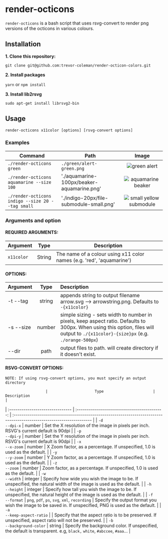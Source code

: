 # render-octicons

`render-octicons` is a bash script that uses rsvg-convert to render png versions of the octicons in various colours.

## Installation

**1. Clone this repository:**

`git clone git@github.com:trevor-coleman/render-octicon-colors.git`

**2. Install packages**

`yarn` or `npm install`

**3. Install lib2rsvg**

`sudo apt-get install librsvg2-bin`

## Usage

`render-octicons x11color [options] [rsvg-convert options]`

### Examples

| Command                                          | Path                                       |                                                                Image                                                                |
| ------------------------------------------------ | ------------------------------------------ | :---------------------------------------------------------------------------------------------------------------------------------: |
| `./render-octicons green`                        | `./green/alert-green.png`                  |           ![green alert](https://github.com/trevor-coleman/render-octicons/blob/master/examples/alert-green.png?raw=true)           |
| `./render-octicons aquamarine --size 100`        | './aquamarine-100px/beaker-aquamarine.png' |     ![aquamarine beaker](https://github.com/trevor-coleman/render-octicons/blob/master/examples/beaker-aquamarine.png?raw=true)     |
| `./render-octicons indigo --size 20 --tag small` | './indigo-20px/file-submodule-small.png'   | ![small yellow submodule](https://github.com/trevor-coleman/render-octicons/blob/master/examples/file-submodule-small.png?raw=true) |

### Arguments and option

#### REQUIRED ARGUMENTS:

| Argument   | Type   | Description                                                           |
| ---------- | ------ | --------------------------------------------------------------------- |
| `x11color` | String | The name of a colour using x11 color names (e.g. 'red', 'aquamarine') |

#### OPTIONS:

| Argument  |  Type  | Description                                                                                                                                                                        |
| :-------- | :----: | :--------------------------------------------------------------------------------------------------------------------------------------------------------------------------------- |
| -t --tag  | string | appends string to output filename arrow.svg --> arrowstring.png. Defaults to `-{x11color}`                                                                                         |
| -s --size | number | simple sizing - sets width to number in pixels, keep aspect ratio. Defaults to 300px. When using this option, files will output to `./{x11color}-{size}px` (e.g. `./orange-500px`) |
| --dir     |  path  | output files to path. will create directory if it doesn't exist.                                                                                                                   |

#### RSVG-CONVERT OPTIONS:

    NOTE: If using rsvg-convert options, you must specify an output directory

                      |                     Type                      | Description                                                                                                           |

| :------------------------------- | :-------------------------------------------: | :--------------------------------------------------------------------------------------------------------------------- |
| `-d`<br> `--dpi-x` | number | Set the X resolution of the image in pixels per inch. RSVG's current default is 90dpi |
| `-p`<br/> `--dpi-y` | number | Set the Y resolution of the image in pixels per inch. RSVG's current default is 90dpi |
| `-x`<br/> `--x-zoom` | number | X Zoom factor, as a percentage. If unspecified, 1.0 is used as the default. |
| `-y`<br/> `--y-zoom` | number | Y Zoom factor, as a percentage. If unspecified, 1.0 is used as the default. |
| `-z`<br/> `--zoom` | number | Zoom factor, as a percentage. If unspecified, 1.0 is used as the default. |
| `-w`<br/> `--width` | integer | Specify how wide you wish the image to be. If unspecified, the natural width of the image is used as the default. |
| `-h`<br/> `--height` | integer | Specify how tall you wish the image to be. If unspecified, the natural height of the image is used as the default. |
| `-f`<br/> `--format` | `png`, `pdf`, `ps`, `svg`, `xml`, `recording` | Specify the output format you wish the image to be saved in. If unspecified, PNG is used as the default. |
| `-a`<br/> `--keep-aspect-ratio` | | Specify that the aspect ratio is to be preserved. If unspecified, aspect ratio will not be preserved. |
| `-b`<br/> `--background-color` | string | Specify the background color. If unspecified, the default is transparent. e.g, `black,` `white`, `#abccee`, `#aaa`... |
